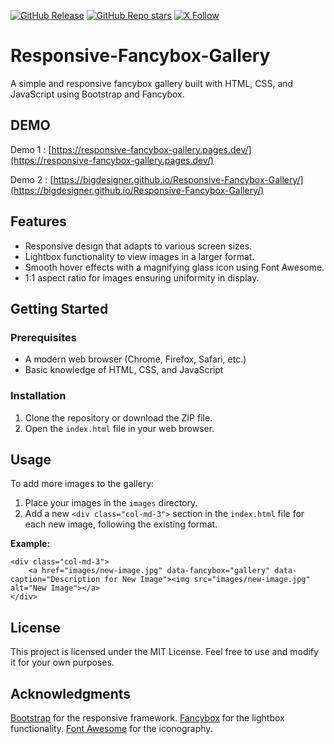 [![GitHub Release](https://img.shields.io/github/v/release/BigDesigner/Responsive-Fancybox-Gallery?style=flat)](https://github.com/BigDesigner/Responsive-Fancybox-Gallery/releases/tag/v1.0.0)
[![GitHub Repo stars](https://img.shields.io/github/stars/BigDesigner/Responsive-Fancybox-Gallery?style=flat)](https://github.com/BigDesigner/Responsive-Fancybox-Gallery)
[![X Follow](https://img.shields.io/twitter/follow/muratgonen?style=flat)](https://x.com/muratgonen)

# Responsive-Fancybox-Gallery
A simple and responsive fancybox gallery built with HTML, CSS, and JavaScript using Bootstrap and Fancybox.

## DEMO
Demo 1 : [https://responsive-fancybox-gallery.pages.dev/](https://responsive-fancybox-gallery.pages.dev/)

Demo 2 : [https://bigdesigner.github.io/Responsive-Fancybox-Gallery/](https://bigdesigner.github.io/Responsive-Fancybox-Gallery/)


## Features

- Responsive design that adapts to various screen sizes.
- Lightbox functionality to view images in a larger format.
- Smooth hover effects with a magnifying glass icon using Font Awesome.
- 1:1 aspect ratio for images ensuring uniformity in display.

## Getting Started

### Prerequisites

- A modern web browser (Chrome, Firefox, Safari, etc.)
- Basic knowledge of HTML, CSS, and JavaScript

### Installation

1. Clone the repository or download the ZIP file.
2. Open the `index.html` file in your web browser.

## Usage

To add more images to the gallery:

1. Place your images in the `images` directory.
2. Add a new `<div class="col-md-3">` section in the `index.html` file for each new image, following the existing format.

**Example:**

```
<div class="col-md-3">
    <a href="images/new-image.jpg" data-fancybox="gallery" data-caption="Description for New Image"><img src="images/new-image.jpg" alt="New Image"></a>
</div>
```
## License
This project is licensed under the MIT License. Feel free to use and modify it for your own purposes.

## Acknowledgments

[Bootstrap](https://getbootstrap.com/) for the responsive framework. 
[Fancybox]([https://fontawesome.com/](http://fancyapps.com/fancybox/)) for the lightbox functionality.
[Font Awesome](https://fontawesome.com/) for the iconography.

